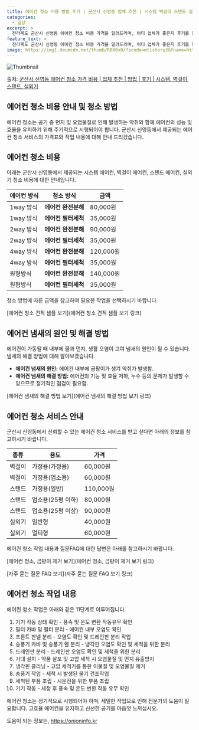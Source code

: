 ```yaml
---
title: 에어컨 청소 비용 방법 후기 | 군산시 신영동 업체 추천 | 시스템 벽걸이 스탠드 실외기
categories:
  - 일상
excerpt: >
  전라북도 군산시 신영동 에어컨 청소 비용 가격을 알려드리며, 어디 업체가 좋은지 후기를 통해 알아보겠습니다. 현재 글에서는 시스템, 벽걸이, 스탠드, 실외기 각각에 대해 청소 비용이 나와 있으니 참고하시면 되겠습니다. 에어컨 분해 청소 방법 보기 👈 클릭셀프 에어컨 청소 방법 보기👈 클릭군산시 신영동 에어컨 청소 비용시스템에어컨 방식클리닝방식금액1way 방식에어컨 완전분해80,000원1way 방식에어컨 필터세척35,000원2way 방식에어컨 완전분해90,000원2way 방식에어컨 필터세척35,000원4way 방식에어컨 완전분해120,000원4way 방식에어컨 필터세척35,000원원형방식에어컨 완전분해140,000원원형방식에어컨 필터세척35,000원에어컨 청소 견적 샘플 보기 👈 클릭에어컨 냄새의 원인에어..
feature_text: >
  전라북도 군산시 신영동 에어컨 청소 비용 가격을 알려드리며, 어디 업체가 좋은지 후기를 통해 알아보겠습니다. 현재 글에서는 시스템, 벽걸이, 스탠드, 실외기 각각에 대해 청소 비용이 나와 있으니 참고하시면 되겠습니다. 에어컨 분해 청소 방법 보기 👈 클릭셀프 에어컨 청소 방법 보기👈 클릭군산시 신영동 에어컨 청소 비용시스템에어컨 방식클리닝방식금액1way 방식에어컨 완전분해80,000원1way 방식에어컨 필터세척35,000원2way 방식에어컨 완전분해90,000원2way 방식에어컨 필터세척35,000원4way 방식에어컨 완전분해120,000원4way 방식에어컨 필터세척35,000원원형방식에어컨 완전분해140,000원원형방식에어컨 필터세척35,000원에어컨 청소 견적 샘플 보기 👈 클릭에어컨 냄새의 원인에어..
image: https://img1.daumcdn.net/thumb/R800x0/?scode=mtistory2&fname=https%3A%2F%2Fblog.kakaocdn.net%2Fdn%2FbaQIYr%2FbtsHx7PQqNR%2F1TMiCI1wULOcvkV6PW4cY0%2Fimg.webp
---
```


![Thumbnail](https://img1.daumcdn.net/thumb/R800x0/?scode=mtistory2&fname=https%3A%2F%2Fblog.kakaocdn.net%2Fdn%2FbaQIYr%2FbtsHx7PQqNR%2F1TMiCI1wULOcvkV6PW4cY0%2Fimg.webp)

<p>출처: <a href="https://onioninfo.kr/entry/%EA%B5%B0%EC%82%B0%EC%8B%9C-%EC%8B%A0%EC%98%81%EB%8F%99-%EC%97%90%EC%96%B4%EC%BB%A8-%EC%B2%AD%EC%86%8C-%EA%B0%80%EA%B2%A9-%EB%B9%84%EC%9A%A9-%EC%97%85%EC%B2%B4-%EC%B6%94%EC%B2%9C-%EB%B0%A9%EB%B2%95-%ED%9B%84%EA%B8%B0-%EC%8B%9C%EC%8A%A4%ED%85%9C-%EB%B2%BD%EA%B1%B8%EC%9D%B4-%EC%8A%A4%ED%83%A0%EB%93%9C-%EC%8B%A4%EC%99%B8%EA%B8%B0" rel="dofollow">군산시 신영동 에어컨 청소 가격 비용 | 업체 추천 | 방법 | 후기 | 시스템, 벽걸이, 스탠드, 실외기</a> </p>

## 에어컨 청소 비용 안내 및 청소 방법

에어컨 청소는 공기 중 먼지 및 오염물질로 인해 발생하는 악취와 함께 에어컨의 성능 및 효율을 유지하기 위해 주기적으로 시행되어야 합니다.
군산시 신영동에서 제공되는 에어컨 청소 서비스의 가격표와 작업 내용에 대해 안내 드리겠습니다.

## 에어컨 청소 비용

아래는 군산시 신영동에서 제공되는 시스템 에어컨, 벽걸이 에어컨, 스탠드 에어컨, 실외기 청소 비용에 대한 안내입니다.

에어컨 방식 | 청소 방식 | 금액  
---|---|---  
1way 방식 | **에어컨 완전분해** | 80,000원  
1way 방식 | **에어컨 필터세척** | 35,000원  
2way 방식 | **에어컨 완전분해** | 90,000원  
2way 방식 | **에어컨 필터세척** | 35,000원  
4way 방식 | **에어컨 완전분해** | 120,000원  
4way 방식 | **에어컨 필터세척** | 35,000원  
원형방식 | **에어컨 완전분해** | 140,000원  
원형방식 | **에어컨 필터세척** | 35,000원  
  
청소 방법에 따른 금액을 참고하여 필요한 작업을 선택하시기 바랍니다.

[에어컨 청소 견적 샘플 보기](에어컨 청소 견적 샘플 보기 링크)

## 에어컨 냄새의 원인 및 해결 방법

에어컨이 가동될 때 내부에 물과 먼지, 생활 오염이 고여 냄새의 원인이 될 수 있습니다. 냄새의 해결 방법에 대해 알아보겠습니다.

  * **에어컨 냄새의 원인:** 에어컨 내부에 곰팡이가 생겨 악취가 발생함.
  * **에어컨 냄새의 해결 방법:** 에어컨의 기능 및 효율 저하, 누수 등의 문제가 발생할 수 있으므로 정기적인 점검이 필요함.

[에어컨 냄새의 해결 방법 보기](에어컨 냄새의 해결 방법 보기 링크)

## 에어컨 청소 서비스 안내

군산시 신영동에서 신뢰할 수 있는 에어컨 청소 서비스를 받고 싶다면 아래의 정보를 참고하시기 바랍니다.

종류 | 용도 | 가격  
---|---|---  
벽걸이 | 가정용(가정용) | 60,000원  
벽걸이 | 가정용(업소용) | 60,000원  
스탠드 | 가정용(일반) | 110,000원  
스탠드 | 업소용(25평 이하) | 80,000원  
스탠드 | 업소용(25평 이상) | 90,000원  
실외기 | 일반형 | 40,000원  
실외기 | 멀티형 | 60,000원  
  
에어컨 청소 작업 내용과 질문FAQ에 대한 답변은 아래를 참고하시기 바랍니다.

[에어컨 청소, 곰팡이 제거 보기](에어컨 청소, 곰팡이 제거 보기 링크)

[자주 묻는 질문 FAQ 보기](자주 묻는 질문 FAQ 보기 링크)

## 에어컨 청소 작업 내용

에어컨 청소 작업은 아래와 같은 11단계로 이루어집니다.

  1. 기기 작동 상태 확인 - 풍속 및 온도 변환 작동유무 확인
  2. 필터 카바 및 필터 분리 - 에어컨 내부 오염도 확인
  3. 프론트 판넬 분리 - 오염도 확인 및 드레인판 분리 작업
  4. 송풍기 카바 및 송풍기 휀 분리 - 냉각핀 오염도 확인 및 세척을 위한 분리
  5. 드레인판 분리 - 드레인판 오염도 확인 및 세척을 위한 분리
  6. 가대 설치 - 약품 살포 및 고압 세척 시 오염물질 및 먼지 유출방지
  7. 냉각핀 클리닝 - 고압 세척기를 통한 이물질 및 오염물질 제거
  8. 송풍기 작업 - 세척 시 발생된 물기 건조작업
  9. 세척된 부품 조립 - 시운전을 위한 부품 조립
  10. 기기 작동 - 세청 후 풍속 및 온도 변환 작동 유무 확인

에어컨 청소는 정기적으로 시행되어야 하며, 세밀한 작업으로 인해 전문가의 도움이 필요합니다. 고효율 에어컨을 유지하고 신선한 공기를 마음껏
느끼십시오.

 

도움이 되는 정보는, <a href="https://onioninfo.kr" rel="dofollow">https://onioninfo.kr</a>


